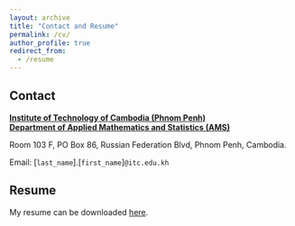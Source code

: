 ```yaml
---
layout: archive
title: "Contact and Resume"
permalink: /cv/
author_profile: true
redirect_from:
  - /resume
---
```


Contact
-----

[**Institute of Technology of Cambodia (Phnom Penh)**](https://itc.edu.kh/about-institute-of-technology-of-cambodia/) <br />
[**Department of Applied Mathematics and Statistics (AMS)**](https://itc.edu.kh/home-ams/)

Room 103 F, PO Box 86, 
Russian Federation Blvd, Phnom Penh, Cambodia.

Email: [`last_name`].[`first_name`]`@itc.edu.kh`

Resume
-----

My resume can be downloaded [here](/files/CV_SotheaHAS.pdf).
